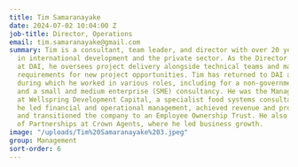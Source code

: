```yaml
---
title: Tim Samaranayake
date: 2024-07-02 10:04:00 Z
job-title: Director, Operations
email: tim.samaranayake@gmail.com
summary: Tim is a consultant, team leader, and director with over 20 years of experience
  in international development and the private sector. As the Director of Operations
  at DAI, he oversees project delivery alongside technical teams and manages the commercial
  requirements for new project opportunities. Tim has returned to DAI after nine years,
  during which he worked in various roles, including for a non-government organization
  and a small and medium enterprise (SME) consultancy. He was the Managing Director
  at Wellspring Development Capital, a specialist food systems consultancy, where
  he led financial and operational management, achieved revenue and profit growth,
  and transitioned the company to an Employee Ownership Trust. He also worked as Director
  of Partnerships at Crown Agents, where he led business growth.
image: "/uploads/Tim%20Samaranayake%203.jpeg"
group: Management
sort-order: 6
---
```


